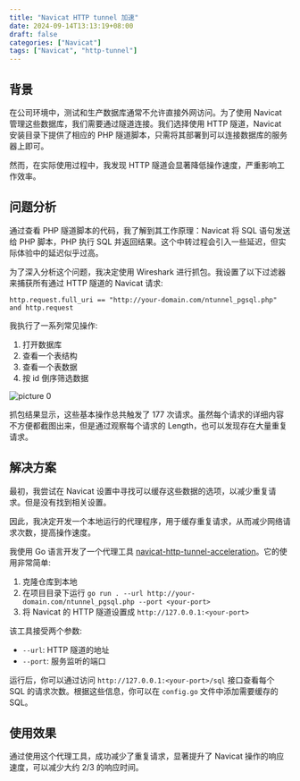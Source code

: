 ```yaml
---
title: "Navicat HTTP tunnel 加速"
date: 2024-09-14T13:13:19+08:00
draft: false
categories: ["Navicat"]
tags: ["Navicat", "http-tunnel"]
---
```


## 背景

在公司环境中，测试和生产数据库通常不允许直接外网访问。为了使用 Navicat 管理这些数据库，我们需要通过隧道连接。我们选择使用 HTTP 隧道，Navicat 安装目录下提供了相应的 PHP 隧道脚本，只需将其部署到可以连接数据库的服务器上即可。

然而，在实际使用过程中，我发现 HTTP 隧道会显著降低操作速度，严重影响工作效率。

## 问题分析

通过查看 PHP 隧道脚本的代码，我了解到其工作原理：Navicat 将 SQL 语句发送给 PHP 脚本，PHP 执行 SQL 并返回结果。这个中转过程会引入一些延迟，但实际体验中的延迟似乎过高。

为了深入分析这个问题，我决定使用 Wireshark 进行抓包。我设置了以下过滤器来捕获所有通过 HTTP 隧道的 Navicat 请求:

```
http.request.full_uri == "http://your-domain.com/ntunnel_pgsql.php" and http.request
```

我执行了一系列常见操作:

1. 打开数据库
2. 查看一个表结构
3. 查看一个表数据
4. 按 id 倒序筛选数据

![picture 0](http://image.chance.fyi/image-2024092510075267395.png)

抓包结果显示，这些基本操作总共触发了 177 次请求。虽然每个请求的详细内容不方便都截图出来，但是通过观察每个请求的 Length，也可以发现存在大量重复请求。

## 解决方案

最初，我尝试在 Navicat 设置中寻找可以缓存这些数据的选项，以减少重复请求。但是没有找到相关设置。

因此，我决定开发一个本地运行的代理程序，用于缓存重复请求，从而减少网络请求次数，提高操作速度。

我使用 Go 语言开发了一个代理工具 [navicat-http-tunnel-acceleration](https://github.com/Chance-fyi/navicat-http-tunnel-acceleration)。它的使用非常简单:

1. 克隆仓库到本地
2. 在项目目录下运行 `go run . --url http://your-domain.com/ntunnel_pgsql.php --port <your-port>`
3. 将 Navicat 的 HTTP 隧道设置成 `http://127.0.0.1:<your-port>`

该工具接受两个参数:

- `--url`: HTTP 隧道的地址
- `--port`: 服务监听的端口

运行后，你可以通过访问 `http://127.0.0.1:<your-port>/sql` 接口查看每个 SQL 的请求次数。根据这些信息，你可以在 `config.go` 文件中添加需要缓存的 SQL。

## 使用效果

通过使用这个代理工具，成功减少了重复请求，显著提升了 Navicat 操作的响应速度，可以减少大约 2/3 的响应时间。
